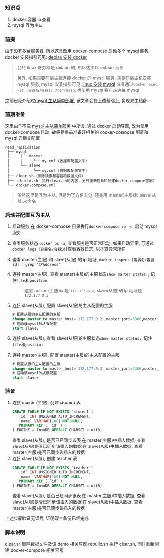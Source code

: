 ### 知识点

1. docker 容器 ip 查看
2. mysql 互为主从

### 前提

由于没有多台服务器, 所以这里改用 docker-compose 启动多个 mysql 服务, docker 安装指引可见: [debian 安装 docker](https://blog.csdn.net/zzsan/article/details/105505692)

> 我的 linux 服务器是 debian 的, 所以这里以 debian 为例
>
> 另外, 如果需要在宿主机连接 docker 的 mysql 服务, 需要在宿主机安装 mysql 服务, mysql 安装指引可见: [linux 安装 mysql](https://blog.csdn.net/zzsan/article/details/105703982)
> 或者通过`docker exec -it [容器名/容器i] /bin/bash`, 再使用 mysql 客户端连接 mysql

之前已经介绍过[mysql 主从简单部署](https://blog.csdn.net/zzsan/article/details/117304644), 该文章会在上述基础上, 实现双主热备.

### 前期准备

这里由于不像 [mysql 主从简单部署](https://blog.csdn.net/zzsan/article/details/117304644) 中所言, 通过 docker 启动容器, 改为使用 docker-compose 启动, 故需要提前准备好相关的 docker-compose 配置和 mysql 的相关配置

```
read_replication
 ├── mysql
 │     ├── master
 │     │     └── my.cnf (数据库配置文件)
 │     └── slave
 │           └── my.cnf (数据库配置文件)
 ├── clear.sh (删除镜像和容器和数据文件)
 ├── rebuild.sh (执行clear.sh的内容, 另外重新启动和创建docker-compose容器)
 └── docker-compose.yml
```

> 虽然这里是互为主从, 但是为了方便去分, 还是用 master(主服)和 slave(从服)来命名

### 启动并配置互为主从

1. 启动服务
   在 docker-compose 目录执行`docker-compose up -d`, 启动 mysql 服务
2. 查看服务状态
   `docker ps -a`, 查看服务是否正常启动, 如果启动异常, 可通过`docker logs [容器名/容器id]`查看容器日志, 以排查异常所在
3. 查看 master(主服) 和 slave(从服) 的 ip 地址, `docker inspect [容器名/容器id] | grep "IPAddress"`
4. 连接 master(主服), 查看 master(主服)的主服状态`show master status;`, 记住`file`和`position`
   > 这里 master(主服)ip 是 `172.177.0.2`, slave(从服)的 ip 地址是 `172.177.0.3`
5. 连接 slave(从服), 配置 slave(从服)的主从配置的主服

   ```sql
   # 配置从服的主从配置的主服
   change master to master_host='172.177.0.2',master_port=3306,master_user='root',master_password='123456',master_log_file='mysql-bin.000003',master_log_pos=340;
   # 启动该mysql的从服配置
   start slave;
   ```

6. 连接 slave(从服), 查看 slave(从服)的主服状态`show master status;`, 记住`file`和`position`
7. 连接 master(主服), 配置 master(主服)的主从配置的主服
   ```sql
   # 配置从服的主从配置的主服
   change master to master_host='172.177.0.3',master_port=3306,master_user='root',master_password='123456',master_log_file='mysql-bin.000003',master_log_pos=340;
   # 启动该mysql的从服配置
   start slave;
   ```

### 验证

1. 连接 master(主服), 创建 student 表
   ```sql
   CREATE TABLE IF NOT EXISTS `student`(
      `id` INT UNSIGNED AUTO_INCREMENT,
      `name` VARCHAR(100) NOT NULL,
      PRIMARY KEY ( `id` )
   ) ENGINE = InnoDB DEFAULT CHARSET = utf8;
   ```
   查看 slave(从服), 是否已经同步该表
   在 master(主服)中插入数据, 查看 slave(从服)是否已同步该插入的数据
   在 slave(从服)中插入数据, 查看 master(主服)是否已同步该插入的数据
2. 连接 slave(从服), 创建 teacher 表
   ```sql
   CREATE TABLE IF NOT EXISTS `teacher`(
      `id` INT UNSIGNED AUTO_INCREMENT,
      `name` VARCHAR(100) NOT NULL,
      PRIMARY KEY ( `id` )
   ) ENGINE = InnoDB DEFAULT CHARSET = utf8;
   ```
   查看 slave(从服), 是否已经同步该表
   在 master(主服)中插入数据, 查看 slave(从服)是否已同步该插入的数据
   在 slave(从服)中插入数据, 查看 master(主服)是否已同步该插入的数据

上述步骤验证无误后, 证明双主备份已经完成

### 脚本说明

clear.sh 删除数据文件及该 demo 相关容器
rebuild.sh 执行 clear.sh, 同时重新创建 docker-compose 相关容器

